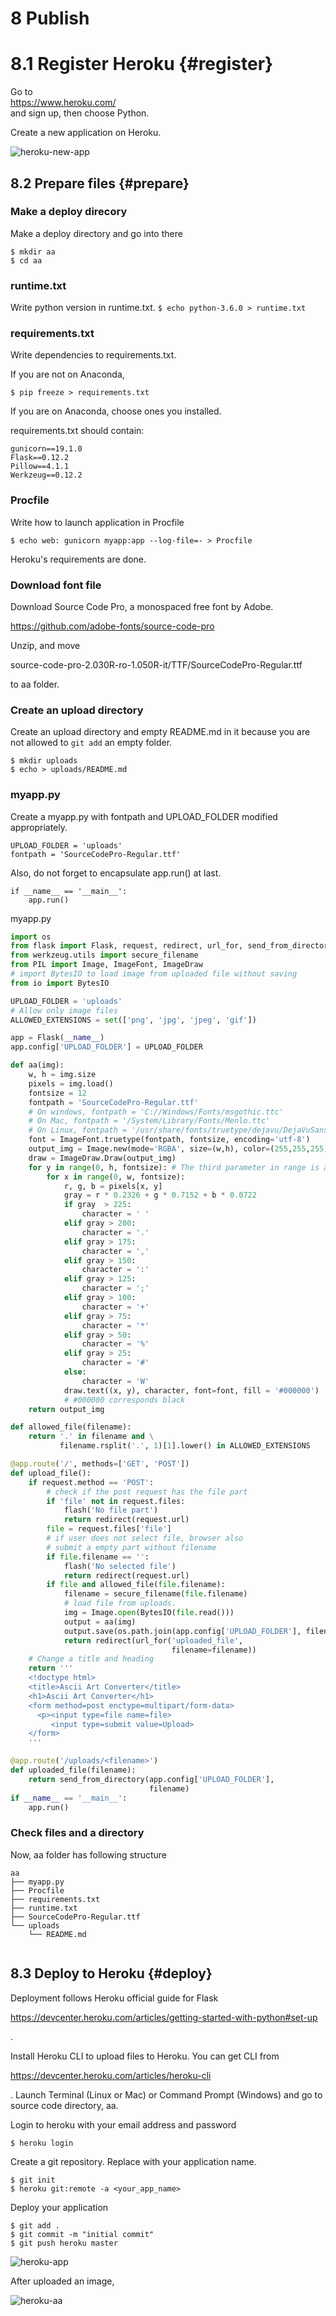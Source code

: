 # 8 Publish
# 8.1 Register Heroku {#register}
Go to  
https://www.heroku.com/  
and sign up, then choose Python.


Create a new application on Heroku.

![heroku-new-app](../images/new-app.png)


## 8.2 Prepare files {#prepare}

### Make a deploy direcory
Make a deploy directory and go into there
```
$ mkdir aa
$ cd aa
```

### runtime.txt
Write python version in runtime.txt.
```$ echo python-3.6.0 > runtime.txt```

### requirements.txt
Write dependencies to requirements.txt.

If you are not on Anaconda,

```$ pip freeze > requirements.txt```

If you are on Anaconda, choose ones you installed.

requirements.txt should contain:
```
gunicorn==19.1.0
Flask==0.12.2
Pillow==4.1.1
Werkzeug==0.12.2
```

### Procfile
Write how to launch application in Procfile

```$ echo web: gunicorn myapp:app --log-file=- > Procfile```

Heroku's requirements are done.

### Download font file
Download Source Code Pro, a monospaced free font by Adobe.

https://github.com/adobe-fonts/source-code-pro

Unzip, and move 

source-code-pro-2.030R-ro-1.050R-it/TTF/SourceCodePro-Regular.ttf

to aa folder.

### Create an upload directory
Create an upload directory and empty README.md in it because you are not allowed to ```git add``` an empty folder.

```
$ mkdir uploads
$ echo > uploads/README.md
```

### myapp.py
Create a myapp.py with fontpath and UPLOAD_FOLDER modified appropriately.

```
UPLOAD_FOLDER = 'uploads'
fontpath = 'SourceCodePro-Regular.ttf'
```


Also, do not forget to encapsulate app.run() at last.

```
if __name__ == '__main__':
    app.run()
```

myapp.py

```py
import os
from flask import Flask, request, redirect, url_for, send_from_directory, flash
from werkzeug.utils import secure_filename
from PIL import Image, ImageFont, ImageDraw
# import BytesIO to load image from uploaded file without saving
from io import BytesIO

UPLOAD_FOLDER = 'uploads'
# Allow only image files
ALLOWED_EXTENSIONS = set(['png', 'jpg', 'jpeg', 'gif'])

app = Flask(__name__)
app.config['UPLOAD_FOLDER'] = UPLOAD_FOLDER

def aa(img):
    w, h = img.size
    pixels = img.load()
    fontsize = 12
    fontpath = 'SourceCodePro-Regular.ttf'
    # On windows, fontpath = 'C://Windows/Fonts/msgothic.ttc'
    # On Mac, fontpath = '/System/Library/Fonts/Menlo.ttc'
    # On Linux, fontpath = '/usr/share/fonts/truetype/dejavu/DejaVuSansMono.ttf'
    font = ImageFont.truetype(fontpath, fontsize, encoding='utf-8')
    output_img = Image.new(mode='RGBA', size=(w,h), color=(255,255,255))
    draw = ImageDraw.Draw(output_img)
    for y in range(0, h, fontsize): # The third parameter in range is a step 
        for x in range(0, w, fontsize):
            r, g, b = pixels[x, y]
            gray = r * 0.2326 + g * 0.7152 + b * 0.0722
            if gray  > 225:
                character = ' '
            elif gray > 200:
                character = '.'
            elif gray > 175:
                character = ','
            elif gray > 150:
                character = ':'
            elif gray > 125:
                character = ';'
            elif gray > 100:
                character = '+'
            elif gray > 75:
                character = '*'
            elif gray > 50:
                character = '%'
            elif gray > 25:
                character = '#'
            else:
                character = 'W'
            draw.text((x, y), character, font=font, fill = '#000000')
            # #000000 corresponds black
    return output_img

def allowed_file(filename):
    return '.' in filename and \
           filename.rsplit('.', 1)[1].lower() in ALLOWED_EXTENSIONS

@app.route('/', methods=['GET', 'POST'])
def upload_file():
    if request.method == 'POST':
        # check if the post request has the file part
        if 'file' not in request.files:
            flash('No file part')
            return redirect(request.url)
        file = request.files['file']
        # if user does not select file, browser also
        # submit a empty part without filename
        if file.filename == '':
            flash('No selected file')
            return redirect(request.url)
        if file and allowed_file(file.filename):
            filename = secure_filename(file.filename)
            # load file from uploads.
            img = Image.open(BytesIO(file.read()))
            output = aa(img)
            output.save(os.path.join(app.config['UPLOAD_FOLDER'], filename))
            return redirect(url_for('uploaded_file',
                                    filename=filename))
    # Change a title and heading
    return '''
    <!doctype html>
    <title>Ascii Art Converter</title>
    <h1>Ascii Art Converter</h1>
    <form method=post enctype=multipart/form-data>
      <p><input type=file name=file>
         <input type=submit value=Upload>
    </form>
    '''

@app.route('/uploads/<filename>')
def uploaded_file(filename):
    return send_from_directory(app.config['UPLOAD_FOLDER'],
                               filename)
if __name__ == '__main__':
    app.run()
```

### Check files and a directory
Now, aa folder has following structure

```
aa
├── myapp.py
├── Procfile
├── requirements.txt
├── runtime.txt
├── SourceCodePro-Regular.ttf
└── uploads
    └── README.md


```

## 8.3 Deploy to Heroku {#deploy}
Deployment follows Heroku official guide for Flask

https://devcenter.heroku.com/articles/getting-started-with-python#set-up

.

Install Heroku CLI to upload files to Heroku.
You can get CLI from 

https://devcenter.heroku.com/articles/heroku-cli  

. Launch Terminal (Linux or Mac) or Command Prompt (Windows) and go to source code directory, aa.

Login to heroku with your email address and password

```
$ heroku login
```

Create a git repository. Replace with your application name.

```
$ git init
$ heroku git:remote -a <your_app_name>
```

Deploy your application

```
$ git add .
$ git commit -m "initial commit"
$ git push heroku master
```

![heroku-app](heroku-app.png)

After uploaded an image,

![heroku-aa](heroku-aa.png)

